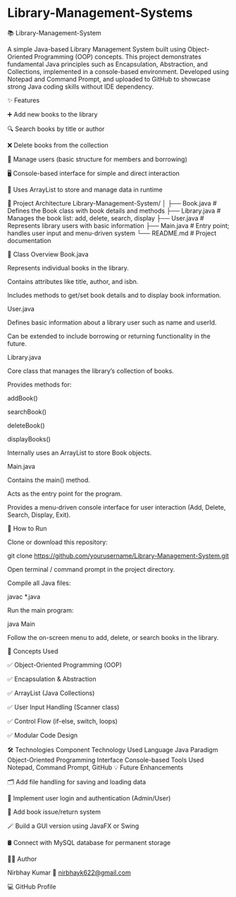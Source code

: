 # Library-Management-Systems
📚 Library-Management-System

A simple Java-based Library Management System built using Object-Oriented Programming (OOP) concepts.
This project demonstrates fundamental Java principles such as Encapsulation, Abstraction, and Collections, implemented in a console-based environment.
Developed using Notepad and Command Prompt, and uploaded to GitHub to showcase strong Java coding skills without IDE dependency.

✨ Features

➕ Add new books to the library

🔍 Search books by title or author

❌ Delete books from the collection

👥 Manage users (basic structure for members and borrowing)

🖥️ Console-based interface for simple and direct interaction

💾 Uses ArrayList to store and manage data in runtime

🧱 Project Architecture
Library-Management-System/
│
├── Book.java        # Defines the Book class with book details and methods
├── Library.java     # Manages the book list: add, delete, search, display
├── User.java        # Represents library users with basic information
├── Main.java        # Entry point; handles user input and menu-driven system
└── README.md        # Project documentation

🧩 Class Overview
Book.java

Represents individual books in the library.

Contains attributes like title, author, and isbn.

Includes methods to get/set book details and to display book information.

User.java

Defines basic information about a library user such as name and userId.

Can be extended to include borrowing or returning functionality in the future.

Library.java

Core class that manages the library’s collection of books.

Provides methods for:

addBook()

searchBook()

deleteBook()

displayBooks()

Internally uses an ArrayList to store Book objects.

Main.java

Contains the main() method.

Acts as the entry point for the program.

Provides a menu-driven console interface for user interaction (Add, Delete, Search, Display, Exit).

🚀 How to Run

Clone or download this repository:

git clone https://github.com/yourusername/Library-Management-System.git


Open terminal / command prompt in the project directory.

Compile all Java files:

javac *.java


Run the main program:

java Main


Follow the on-screen menu to add, delete, or search books in the library.

🧠 Concepts Used

✅ Object-Oriented Programming (OOP)

✅ Encapsulation & Abstraction

✅ ArrayList (Java Collections)

✅ User Input Handling (Scanner class)

✅ Control Flow (if-else, switch, loops)

✅ Modular Code Design

🛠️ Technologies
Component	Technology Used
Language	Java
Paradigm	Object-Oriented Programming
Interface	Console-based
Tools Used	Notepad, Command Prompt, GitHub
💡 Future Enhancements

🗂️ Add file handling for saving and loading data

🔑 Implement user login and authentication (Admin/User)

🧾 Add book issue/return system

🪄 Build a GUI version using JavaFX or Swing

🛢️ Connect with MySQL database for permanent storage

👨‍💻 Author

Nirbhay Kumar
📧 nirbhayk622@gmail.com

💻 GitHub Profile

